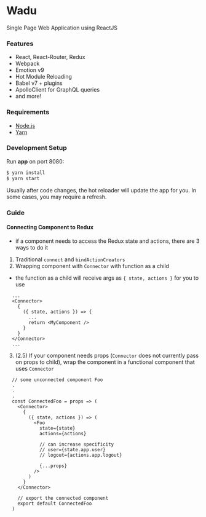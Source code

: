 # Wadu

Single Page Web Application using ReactJS

### Features
- React, React-Router, Redux
- Webpack
- Emotion v9
- Hot Module Reloading
- Babel v7 + plugins
- ApolloClient for GraphQL queries
- and more!

### Requirements

- [Node.js](https://nodejs.org/)
- [Yarn](https://yarnpkg.com/lang/en/)

### Development Setup

Run **app** on port 8080:
```bash
$ yarn install
$ yarn start
```

Usually after code changes, the hot reloader will update the app for you.
In some cases, you may require a refresh.

### Guide

#### Connecting Component to Redux
- if a component needs to access the Redux state and actions, there are 3 ways to do it

1. Traditional `connect` and `bindActionCreators`
2. Wrapping component with `Connector` with function as a child
  - the function as a child will receive args as `{ state, actions }` for you to use
  ```
    ...
    <Connector>
      {
        ({ state, actions }) => {
          ...
          return <MyComponent />
        }
      }
    </Connector>
    ...
  ```
3. (2.5) If your component needs props (`Connector` does not currently pass on props to child), wrap the component in a functional component that uses `Connector`
  ```
    // some unconnected component Foo
    .
    .
    .
    const ConnectedFoo = props => (
      <Connector>
        {
          ({ state, actions }) => (
            <Foo
              state={state}
              actions={actions}

              // can increase specificity
              // user={state.app.user}
              // logout={actions.app.logout}

              {...props}
            />
          )
        }
      </Connector>

      // export the connected component
      export default ConnectedFoo
    )
  ```
